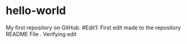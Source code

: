 # hello-world
My first repository on GitHub. 
#Edit1: First edit made to the repository README File .
Verifying edit 
